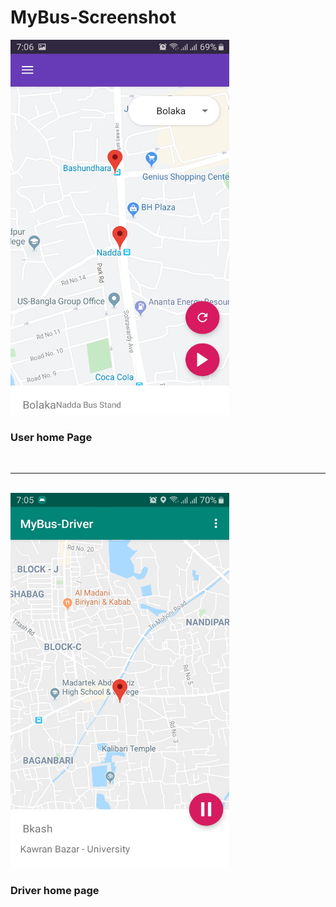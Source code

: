 # MyBus-Screenshot
<img src="/pictures/user_home_page.jpg" width="350px" height="600px"/>

### User home Page
</br>
<hr/>
</br>
<img src="/pictures/driver_home_page.jpg" width="350px" height="600px"/>

### Driver home page
